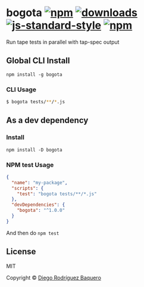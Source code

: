 # bogota  [![npm](https://img.shields.io/npm/v/bogota.svg)](https://npmjs.org/package/bogota) [![downloads](https://img.shields.io/npm/dm/bogota.svg)](https://npmjs.org/package/bogota) [![js-standard-style](https://img.shields.io/badge/code%20style-standard-brightgreen.svg)](http://standardjs.com/) [![npm](https://img.shields.io/npm/l/bogota.svg)](LICENSE)
Run tape tests in parallel with tap-spec output

## Global CLI Install

```
npm install -g bogota
```

### CLI Usage

```sh
$ bogota tests/**/*.js
```

## As a dev dependency

### Install
```
npm install -D bogota
```

### NPM test Usage

```json
{
  "name": "my-package",
  "scripts": {
    "test": "bogota tests/**/*.js"
  },
  "devDependencies": {
    "bogota": "^1.0.0"
  }
}
```

And then do `npm test`

## License

MIT

Copyright © [Diego Rodríguez Baquero](https://diegorbaquero.com)
